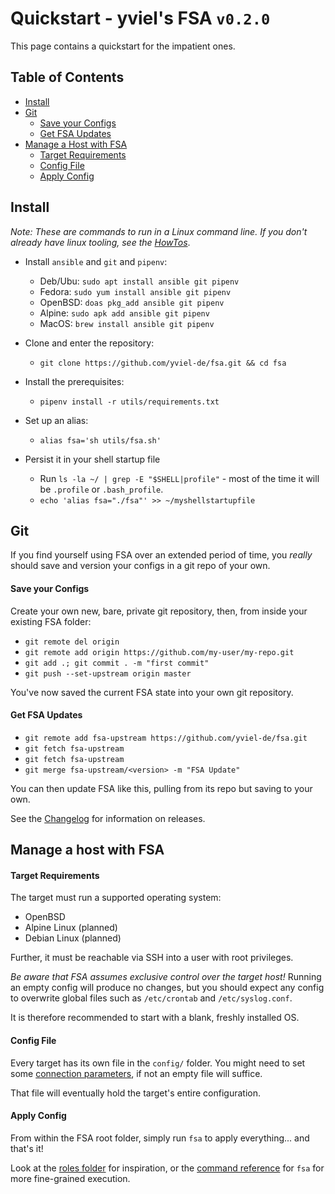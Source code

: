 ﻿# Quickstart - yviel's FSA `v0.2.0`
This page contains a quickstart for the impatient ones.

## Table of Contents
 - [Install](#install)
 - [Git](#git)
    - [Save your Configs](#save-your-configs)
    - [Get FSA Updates](#get-fsa-updates)
 - [Manage a Host with FSA](#manage-a-host-with-fsa)
    - [Target Requirements](#target-requirements)
    - [Config File](#config-file)
    - [Apply Config](#apply-config)

## Install
*Note: These are commands to run in a Linux command line. If you don't already have linux tooling, see the [HowTos](HOWTOS.md)*.

 - Install `ansible` and `git` and `pipenv`:
	 - Deb/Ubu: `sudo apt install ansible git pipenv`
	 - Fedora: `sudo yum install ansible git pipenv`
	 - OpenBSD: `doas pkg_add ansible git pipenv`
	 - Alpine: `sudo apk add ansible git pipenv`
     - MacOS: `brew install ansible git pipenv`

 - Clone and enter the repository:
	 - `git clone https://github.com/yviel-de/fsa.git && cd fsa`

 - Install the prerequisites:
     - `pipenv install -r utils/requirements.txt`

 - Set up an alias:
     - `alias fsa='sh utils/fsa.sh'`

 - Persist it in your shell startup file
    -  Run `ls -la ~/ | grep -E "$SHELL|profile"` - most of the time it will be `.profile` or `.bash_profile`.
    - `echo 'alias fsa="./fsa"' >> ~/myshellstartupfile`

## Git
If you find yourself using FSA over an extended period of time, you *really* should save and version your configs in a git repo of your own.

#### Save your Configs
Create your own new, bare, private git repository, then, from inside your existing FSA folder:

* `git remote del origin`
* `git remote add origin https://github.com/my-user/my-repo.git`
* `git add .; git commit . -m "first commit"`
* `git push --set-upstream origin master`

You've now saved the current FSA state into your own git repository.

#### Get FSA Updates

* `git remote add fsa-upstream https://github.com/yviel-de/fsa.git`
* `git fetch fsa-upstream`
* `git fetch fsa-upstream`
* `git merge fsa-upstream/<version> -m "FSA Update"`

You can then update FSA like this, pulling from its repo but saving to your own.

See the [Changelog](utils/docs/CHANGELOG.md) for information on releases.

## Manage a host with FSA
#### Target Requirements
The target must run a supported operating system:
 - OpenBSD
 - Alpine Linux (planned)
 - Debian Linux (planned)

Further, it must be reachable via SSH into a user with root privileges.

*Be aware that FSA assumes *exclusive* control over the target host!* Running an empty config will produce no changes, but you should expect any config to overwrite global files such as `/etc/crontab` and `/etc/syslog.conf`.

It is therefore recommended to start with a blank, freshly installed OS.

#### Config File
Every target has its own file in the `config/` folder. You might need to set some [connection parameters](../../roles/fsa_connect), if not an empty file will suffice.

That file will eventually hold the target's entire configuration.

#### Apply Config
From within the FSA root folder, simply run `fsa` to apply everything... and that's it!

Look at the [roles folder](../../roles/) for inspiration, or the [command reference](FSA_CMD.md) for `fsa` for more fine-grained execution.
